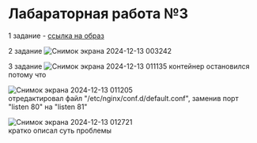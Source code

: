 # Лабараторная работа №3
1 задание - [ссылка на образ](https://hub.docker.com/r/acoola308/custom-nginx) 

2 задание 
![Снимок экрана 2024-12-13 003242](https://github.com/user-attachments/assets/c1c8b240-c52a-42e7-97e6-7155d7d79f60)

3 задание 
![Снимок экрана 2024-12-13 011135](https://github.com/user-attachments/assets/94f02d70-9256-4a25-9193-eeed5a96693d)
контейнер остановился потому что

![Снимок экрана 2024-12-13 011205](https://github.com/user-attachments/assets/e8db7c6d-fa07-4c2a-a5c2-4f49f7da95c1)  
отредактировал файл "/etc/nginx/conf.d/default.conf", заменив порт "listen 80" на "listen 81"

![Снимок экрана 2024-12-13 012721](https://github.com/user-attachments/assets/d63906a0-8368-4c9c-b011-23e3605c0ef2)  
кратко описал суть проблемы
